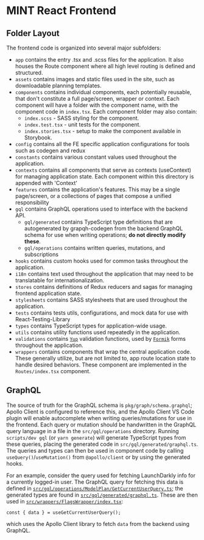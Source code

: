 # MINT React Frontend

## Folder Layout

The frontend code is organized into several major subfolders:

- `app` contains the entry .tsx and .scss files for the application.  It also houses the Route component where all high level routing is defined and structured.
- `assets` contains images and static files used in the site, such as downloadable planning templates.
- `components` contains individual components, each potentially reusable, that don't constitute a full page/screen, wrapper or context. Each component will have a folder with the component name, with the component code in `index.tsx`. Each component folder may also contain:
  - `index.scss` - SASS styling for the component.
  - `index.test.tsx` - unit tests for the component.
  - `index.stories.tsx` - setup to make the component available in Storybook.
- `config` contains all the FE specific application configurations for tools such as codegen and redux
- `constants` contains various constant values used throughout the application.
- `contexts` contains all components that serve as contexts (useContext) for managing application state.  Each component within this directory is appended with 'Context'
- `features` contains the application's features.  This may be a single page/screen, or a collections of pages that compose a unified responsibility
- `gql` contains GraphQL operations used to interface with the backend API.
  - `gql/generated` contains TypeScript type definitions that are autogenerated by grapqh-codegen from the backend GraphQL schema for use when writing operations; **do not directly modify these**.
  - `gql/operations` contains written queries, mutations, and subscriptions
- `hooks` contains custom hooks used for common tasks throughout the application.
- `i18n` contains text used throughout the application that may need to be translatable for internationalization.
- `stores` contains definitions of Redux reducers and sagas for managing frontend application state.
- `stylesheets` contains SASS stylesheets that are used throughout the application.
- `tests` contains tests utils, configurations, and mock data for use with React-Testing-Library
- `types` contains TypeScript types for application-wide usage.
- `utils` contains utility functions used repeatedly in the application.
- `validations` contains [`Yup`](https://github.com/jquense/yup) validation functions, used by [`Formik`](https://formik.org/) forms throughout the application.
- `wrappers` contains components that wrap the central application code.  These generally utilize, but are not limited to, app route location state to handle desired behaviors.  These component are implemented in the `Routes/index.tsx` component.

## GraphQL

The source of truth for the GraphQL schema is `pkg/graph/schema.graphql`; Apollo Client is configured to reference this, and the Apollo Client VS Code plugin will enable autocomplete when writing queries/mutations for use in the frontend. Each query or mutation should be handwritten in the GraphQL query language in a file in the `src/gql/operations` directory. Running `scripts/dev gql` (or `yarn generate`) will generate TypeScript types from these queries, placing the generated code in `src/gql/generated/graphql.ts`. The queries and types can then be used in component code by calling `useQuery()`/`useMutation()` from `@apollo/client` or by using the generated hooks.

For an example, consider the query used for fetching LaunchDarkly info for a currently logged-in user. The GraphQL query for fetching this data is defined in [`src/gql/operations/ModelPlan/GetCurrentUserQuery.ts`](`./operations/ModelPlan/GetCurrentUserQuery.ts`); the generated types are found in [`src/gql/generated/graphql.ts`](`./gql/generated/graphql.ts`). These are then used in [`src/wrappers/FlagsWrapper/index.tsx`](./wrappers/FlagWrapper/index.tsx):

```
const { data } = useGetCurrentUserQuery();
```

which uses the Apollo Client library to fetch `data` from the backend using GraphQL.

